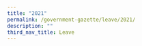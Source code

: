 ```yaml
---
title: "2021"
permalink: /government-gazette/leave/2021/
description: ""
third_nav_title: Leave
---
```

